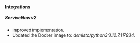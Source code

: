 
#### Integrations

##### ServiceNow v2

- Improved implementation.
- Updated the Docker image to: *demisto/python3:3.12.7.117934*.